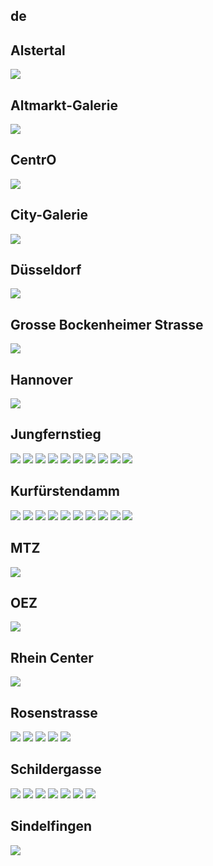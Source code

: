 
## de

## Alstertal
<img src="https://www.apple.com/de/retail/alstertal/images/hero_large_2x.jpg"/>

## Altmarkt-Galerie
<img src="https://www.apple.com/de/retail/altmarkt-galerie/images/hero_large_2x.jpg"/>

## CentrO
<img src="https://www.apple.com/de/retail/centro/images/hero_large_2x.jpg"/>

## City-Galerie
<img src="https://www.apple.com/de/retail/city-galerie/images/hero_large_2x.jpg"/>

## Düsseldorf
<img src="https://www.apple.com/de/retail/duesseldorf/images/hero_large_2x.jpg"/>

## Grosse Bockenheimer Strasse
<img src="https://www.apple.com/de/retail/grossebockenheimerstrasse/images/hero_large_2x.jpg"/>

## Hannover
<img src="https://www.apple.com/de/retail/hannover/images/hero_large_2x.jpg"/>

## Jungfernstieg
<img src="https://www.apple.com/de/retail/jungfernstieg/images/hero_large_2x.jpg"/>
<img src="https://www.apple.com/de/retail/store/galleries/jungfernstieg/images/jungfernstieg_gallery_image2.jpg"/>
<img src="https://www.apple.com/de/retail/store/galleries/jungfernstieg/images/jungfernstieg_gallery_image3.jpg"/>
<img src="https://www.apple.com/de/retail/store/galleries/jungfernstieg/images/jungfernstieg_gallery_image4.jpg"/>
<img src="https://www.apple.com/de/retail/store/galleries/jungfernstieg/images/jungfernstieg_gallery_image5.jpg"/>
<img src="https://www.apple.com/de/retail/store/galleries/jungfernstieg/images/jungfernstieg_gallery_image6.jpg"/>
<img src="https://www.apple.com/de/retail/store/galleries/jungfernstieg/images/jungfernstieg_gallery_image7.jpg"/>
<img src="https://www.apple.com/de/retail/store/galleries/jungfernstieg/images/jungfernstieg_gallery_image8.jpg"/>
<img src="https://www.apple.com/de/retail/store/galleries/jungfernstieg/images/jungfernstieg_gallery_image9.jpg"/>
<img src="https://www.apple.com/de/retail/store/galleries/jungfernstieg/images/jungfernstieg_gallery_image10.jpg"/>

## Kurfürstendamm
<img src="https://www.apple.com/de/retail/kurfuerstendamm/images/hero_large_2x.jpg"/>
<img src="https://www.apple.com/de/retail/store/galleries/kurfuerstendamm/images/kurfuerstendamm_gallery_image2.jpg"/>
<img src="https://www.apple.com/de/retail/store/galleries/kurfuerstendamm/images/kurfuerstendamm_gallery_image3.jpg"/>
<img src="https://www.apple.com/de/retail/store/galleries/kurfuerstendamm/images/kurfuerstendamm_gallery_image4.jpg"/>
<img src="https://www.apple.com/de/retail/store/galleries/kurfuerstendamm/images/kurfuerstendamm_gallery_image5.jpg"/>
<img src="https://www.apple.com/de/retail/store/galleries/kurfuerstendamm/images/kurfuerstendamm_gallery_image6.jpg"/>
<img src="https://www.apple.com/de/retail/store/galleries/kurfuerstendamm/images/kurfuerstendamm_gallery_image7.jpg"/>
<img src="https://www.apple.com/de/retail/store/galleries/kurfuerstendamm/images/kurfuerstendamm_gallery_image8.jpg"/>
<img src="https://www.apple.com/de/retail/store/galleries/kurfuerstendamm/images/kurfuerstendamm_gallery_image9.jpg"/>
<img src="https://www.apple.com/de/retail/store/galleries/kurfuerstendamm/images/kurfuerstendamm_gallery_image10.jpg"/>

## MTZ
<img src="https://www.apple.com/de/retail/mtz/images/hero_large_2x.jpg"/>

## OEZ
<img src="https://www.apple.com/de/retail/oez/images/hero_large_2x.jpg"/>

## Rhein Center
<img src="https://www.apple.com/de/retail/rheincenter/images/hero_large_2x.jpg"/>

## Rosenstrasse
<img src="https://www.apple.com/de/retail/rosenstrasse/images/hero_large_2x.jpg"/>
<img src="https://www.apple.com/de/retail/store/galleries/rosenstrasse/images/rosenstrasse_gallery_image2.jpg"/>
<img src="https://www.apple.com/de/retail/store/galleries/rosenstrasse/images/rosenstrasse_gallery_image3.jpg"/>
<img src="https://www.apple.com/de/retail/store/galleries/rosenstrasse/images/rosenstrasse_gallery_image4.jpg"/>
<img src="https://www.apple.com/de/retail/store/galleries/rosenstrasse/images/rosenstrasse_gallery_image5.jpg"/>

## Schildergasse
<img src="https://www.apple.com/de/retail/schildergasse/images/hero_large_2x.jpg"/>
<img src="https://www.apple.com/de/retail/store/galleries/schildergasse/images/schildergasse_gallery_image2.jpg"/>
<img src="https://www.apple.com/de/retail/store/galleries/schildergasse/images/schildergasse_gallery_image3.jpg"/>
<img src="https://www.apple.com/de/retail/store/galleries/schildergasse/images/schildergasse_gallery_image4.jpg"/>
<img src="https://www.apple.com/de/retail/store/galleries/schildergasse/images/schildergasse_gallery_image5.jpg"/>
<img src="https://www.apple.com/de/retail/store/galleries/schildergasse/images/schildergasse_gallery_image6.jpg"/>
<img src="https://www.apple.com/de/retail/store/galleries/schildergasse/images/schildergasse_gallery_image7.jpg"/>

## Sindelfingen
<img src="https://www.apple.com/de/retail/sindelfingen/images/hero_large_2x.jpg"/>
